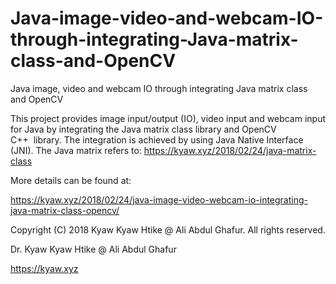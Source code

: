 # Java-image-video-and-webcam-IO-through-integrating-Java-matrix-class-and-OpenCV
Java image, video and webcam IO through integrating Java matrix class and OpenCV

This project provides image input/output (IO), video input and webcam input for Java by integrating the Java matrix class library and OpenCV C++  library. The integration is achieved by using Java Native Interface (JNI). The Java matrix refers to: https://kyaw.xyz/2018/02/24/java-matrix-class

More details can be found at:

https://kyaw.xyz/2018/02/24/java-image-video-webcam-io-integrating-java-matrix-class-opencv/

Copyright (C) 2018 Kyaw Kyaw Htike @ Ali Abdul Ghafur. All rights reserved.

Dr. Kyaw Kyaw Htike @ Ali Abdul Ghafur

https://kyaw.xyz
